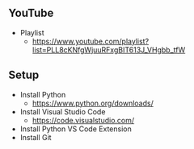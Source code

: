 ## YouTube
* Playlist
  * https://www.youtube.com/playlist?list=PLL8cKNfgWjuuRFxgBIT613J_VHgbb_tfW

## Setup
* Install Python
  * https://www.python.org/downloads/
* Install Visual Studio Code
  * https://code.visualstudio.com/
* Install Python VS Code Extension
* Install Git

